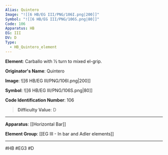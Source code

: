 ```yaml
---
Alias: Quintero
Image: "![[6 HB/EG III/PNG/106I.png|200]]"
Symbol: "![[6 HB/EG III/PNG/106S.png|80]]"
Code: 106
Apparatus: HB
EG: III
DV: D
Type:
  - HB_Quintero_element
---
```

**Element**: Carballo with 1⁄2 turn to mixed el-grip.

**Originator's Name**: Quintero

**Image**:
![[6 HB/EG III/PNG/106I.png|200]]

**Symbol**:
![[6 HB/EG III/PNG/106S.png|80]]

**Code Identification Number**: 106

>**Difficulty Value**: D

___
**Apparatus**: [[Horizontal Bar]]

**Element Group**: [[EG III - In bar and Adler elements]]
___
#HB #EG3 #D
